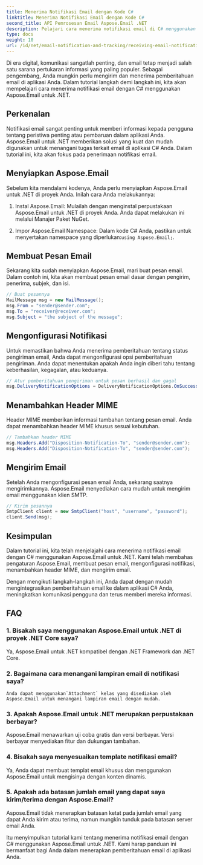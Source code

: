 ```yaml
---
title: Menerima Notifikasi Email dengan Kode C#
linktitle: Menerima Notifikasi Email dengan Kode C#
second_title: API Pemrosesan Email Aspose.Email .NET
description: Pelajari cara menerima notifikasi email di C# menggunakan Aspose.Email untuk .NET. Contoh kode efisien disediakan.
type: docs
weight: 10
url: /id/net/email-notification-and-tracking/receiving-email-notifications-with-csharp-code/
---
```



Di era digital, komunikasi sangatlah penting, dan email tetap menjadi salah satu sarana pertukaran informasi yang paling populer. Sebagai pengembang, Anda mungkin perlu mengirim dan menerima pemberitahuan email di aplikasi Anda. Dalam tutorial langkah demi langkah ini, kita akan mempelajari cara menerima notifikasi email dengan C# menggunakan Aspose.Email untuk .NET.

## Perkenalan

Notifikasi email sangat penting untuk memberi informasi kepada pengguna tentang peristiwa penting atau pembaruan dalam aplikasi Anda. Aspose.Email untuk .NET memberikan solusi yang kuat dan mudah digunakan untuk menangani tugas terkait email di aplikasi C# Anda. Dalam tutorial ini, kita akan fokus pada penerimaan notifikasi email.

## Menyiapkan Aspose.Email

Sebelum kita mendalami kodenya, Anda perlu menyiapkan Aspose.Email untuk .NET di proyek Anda. Inilah cara Anda melakukannya:

1. Instal Aspose.Email: Mulailah dengan menginstal perpustakaan Aspose.Email untuk .NET di proyek Anda. Anda dapat melakukan ini melalui Manajer Paket NuGet.

2.  Impor Aspose.Email Namespace: Dalam kode C# Anda, pastikan untuk menyertakan namespace yang diperlukan:`using Aspose.Email;`.

## Membuat Pesan Email

Sekarang kita sudah menyiapkan Aspose.Email, mari buat pesan email. Dalam contoh ini, kita akan membuat pesan email dasar dengan pengirim, penerima, subjek, dan isi.

```csharp
// Buat pesannya
MailMessage msg = new MailMessage();
msg.From = "sender@sender.com";
msg.To = "receiver@receiver.com";
msg.Subject = "the subject of the message";
```

## Mengonfigurasi Notifikasi

Untuk memastikan bahwa Anda menerima pemberitahuan tentang status pengiriman email, Anda dapat mengonfigurasi opsi pemberitahuan pengiriman. Anda dapat menentukan apakah Anda ingin diberi tahu tentang keberhasilan, kegagalan, atau keduanya.

```csharp
// Atur pemberitahuan pengiriman untuk pesan berhasil dan gagal
msg.DeliveryNotificationOptions = DeliveryNotificationOptions.OnSuccess | DeliveryNotificationOptions.OnFailure;
```

## Menambahkan Header MIME

Header MIME memberikan informasi tambahan tentang pesan email. Anda dapat menambahkan header MIME khusus sesuai kebutuhan.

```csharp
// Tambahkan header MIME
msg.Headers.Add("Disposition-Notification-To", "sender@sender.com");
msg.Headers.Add("Disposition-Notification-To", "sender@sender.com");
```

## Mengirim Email

Setelah Anda mengonfigurasi pesan email Anda, sekarang saatnya mengirimkannya. Aspose.Email menyediakan cara mudah untuk mengirim email menggunakan klien SMTP.

```csharp
// Kirim pesannya
SmtpClient client = new SmtpClient("host", "username", "password");
client.Send(msg);
```

## Kesimpulan

Dalam tutorial ini, kita telah menjelajahi cara menerima notifikasi email dengan C# menggunakan Aspose.Email untuk .NET. Kami telah membahas pengaturan Aspose.Email, membuat pesan email, mengonfigurasi notifikasi, menambahkan header MIME, dan mengirim email.

Dengan mengikuti langkah-langkah ini, Anda dapat dengan mudah mengintegrasikan pemberitahuan email ke dalam aplikasi C# Anda, meningkatkan komunikasi pengguna dan terus memberi mereka informasi.

## FAQ

### 1. Bisakah saya menggunakan Aspose.Email untuk .NET di proyek .NET Core saya?
   Ya, Aspose.Email untuk .NET kompatibel dengan .NET Framework dan .NET Core.

### 2. Bagaimana cara menangani lampiran email di notifikasi saya?
    Anda dapat menggunakan`Attachment` kelas yang disediakan oleh Aspose.Email untuk menangani lampiran email dengan mudah.

### 3. Apakah Aspose.Email untuk .NET merupakan perpustakaan berbayar?
   Aspose.Email menawarkan uji coba gratis dan versi berbayar. Versi berbayar menyediakan fitur dan dukungan tambahan.

### 4. Bisakah saya menyesuaikan template notifikasi email?
   Ya, Anda dapat membuat templat email khusus dan menggunakan Aspose.Email untuk mengisinya dengan konten dinamis.

### 5. Apakah ada batasan jumlah email yang dapat saya kirim/terima dengan Aspose.Email?
   Aspose.Email tidak menerapkan batasan ketat pada jumlah email yang dapat Anda kirim atau terima, namun mungkin tunduk pada batasan server email Anda.

Itu menyimpulkan tutorial kami tentang menerima notifikasi email dengan C# menggunakan Aspose.Email untuk .NET. Kami harap panduan ini bermanfaat bagi Anda dalam menerapkan pemberitahuan email di aplikasi Anda. 